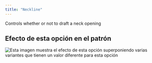 ```yaml
---
title: "Neckline"
---
```


Controls whether or not to draft a neck opening

## Efecto de esta opción en el patrón

![Esta imagen muestra el efecto de esta opción superponiendo varias variantes que tienen un valor diferente para esta opción](walburga_neckline_sample.svg "Efecto de esta opción en el patrón")

